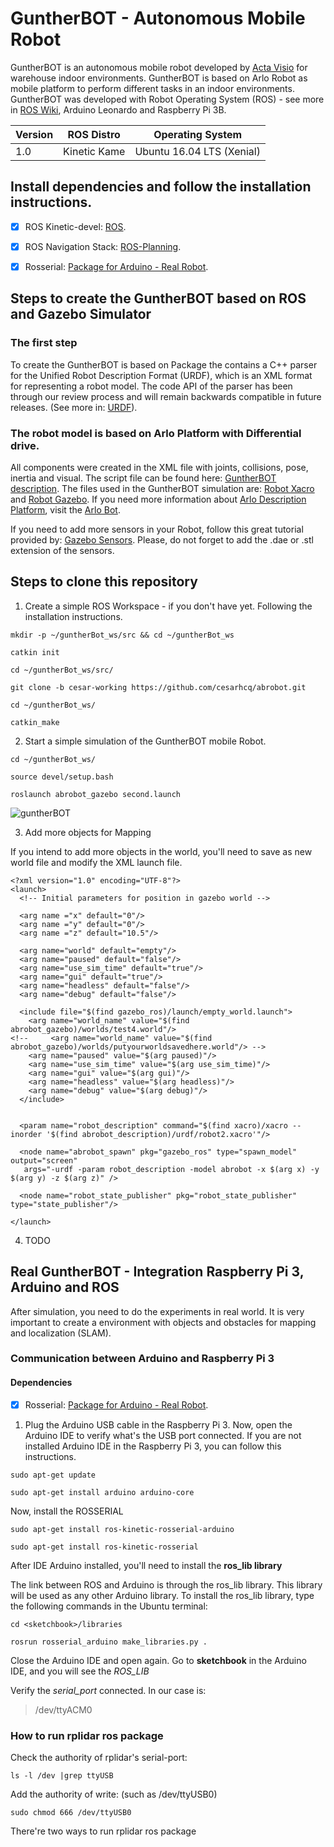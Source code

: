 # GuntherBOT - Autonomous Mobile Robot

GuntherBOT is an autonomous mobile robot developed by [Acta Visio](http://www.acta-visio.com) for warehouse indoor environments. GuntherBOT is based on Arlo Robot as mobile platform to perform different tasks in an indoor environments. GuntherBOT was developed with Robot Operating System (ROS) - see more in [ROS Wiki](https://www.ros.org/), Arduino Leonardo and Raspberry Pi 3B.

Version | ROS Distro | Operating System
------------ | ------------- | ------------
1.0 | Kinetic Kame | Ubuntu 16.04 LTS (Xenial)

## Install dependencies and follow the installation instructions.

- [x] ROS Kinetic-devel: [ROS](http://wiki.ros.org/kinetic/Installation/Ubuntu).
- [x] ROS Navigation Stack: [ROS-Planning](https://github.com/ros-planning/navigation).
- [x] Rosserial: [Package for Arduino - Real Robot](http://wiki.ros.org/rosserial).


## Steps to create the GuntherBOT based on ROS and Gazebo Simulator

### The first step

 To create the GuntherBOT is based on Package the contains a C++ parser for the Unified Robot Description Format (URDF), which is an XML format for representing a robot model. The code API of the parser has been through our review process and will remain backwards compatible in future releases. (See more in: [URDF](http://wiki.ros.org/urdf)).

### The robot model is based on Arlo Platform with Differential drive. 

 All components were created in the XML file with joints, collisions, pose, inertia and visual. The script file can be found here: [GuntherBOT description](https://github.com/cesarhcq/abrobot/tree/cesar-working/abrobot_description). The files used in the GuntherBOT simulation are: [Robot Xacro](https://github.com/cesarhcq/abrobot/blob/cesar-working/abrobot_description/urdf/robot2.xacro) and [Robot Gazebo](https://github.com/cesarhcq/abrobot/blob/master/abrobot_description/urdf/robot2.gazebo). If you need more information about [Arlo Description Platform](https://github.com/chrisl8/ArloBot/tree/new-serial-interface/src/arlobot/arlobot_description), visit the [Arlo Bot](https://github.com/chrisl8/ArloBot).

 If you need to add more sensors in your Robot, follow this great tutorial provided by: [Gazebo Sensors](http://gazebosim.org/tutorials/?tut=add_laser). Please, do not forget to add the .dae or .stl extension of the sensors.

## Steps to clone this repository

1. Create a simple ROS Workspace - if you don't have yet. Following the installation instructions.

```
mkdir -p ~/guntherBot_ws/src && cd ~/guntherBot_ws

catkin init

cd ~/guntherBot_ws/src/ 

git clone -b cesar-working https://github.com/cesarhcq/abrobot.git

cd ~/guntherBot_ws/

catkin_make

```

2. Start a simple simulation of the GuntherBOT mobile Robot.

```
cd ~/guntherBot_ws/

source devel/setup.bash

roslaunch abrobot_gazebo second.launch
```

![guntherBOT](https://user-images.githubusercontent.com/15223825/57947842-64adbf00-78b6-11e9-944c-1244ae82ffaa.jpg)

3. Add more objects for Mapping

If you intend to add more objects in the world, you'll need to save as new world file and modify the XML launch file. 

```
<?xml version="1.0" encoding="UTF-8"?>
<launch>
  <!-- Initial parameters for position in gazebo world -->

  <arg name ="x" default="0"/>
  <arg name ="y" default="0"/>
  <arg name ="z" default="10.5"/>

  <arg name="world" default="empty"/> 
  <arg name="paused" default="false"/>
  <arg name="use_sim_time" default="true"/>
  <arg name="gui" default="true"/>
  <arg name="headless" default="false"/>
  <arg name="debug" default="false"/>
  
  <include file="$(find gazebo_ros)/launch/empty_world.launch">
    <arg name="world_name" value="$(find abrobot_gazebo)/worlds/test4.world"/>
<!--     <arg name="world_name" value="$(find abrobot_gazebo)/worlds/putyourworldsavedhere.world"/> -->
    <arg name="paused" value="$(arg paused)"/>
    <arg name="use_sim_time" value="$(arg use_sim_time)"/>
    <arg name="gui" value="$(arg gui)"/>
    <arg name="headless" value="$(arg headless)"/>
    <arg name="debug" value="$(arg debug)"/>
  </include>

  
  <param name="robot_description" command="$(find xacro)/xacro --inorder '$(find abrobot_description)/urdf/robot2.xacro'"/>

  <node name="abrobot_spawn" pkg="gazebo_ros" type="spawn_model" output="screen"
   args="-urdf -param robot_description -model abrobot -x $(arg x) -y $(arg y) -z $(arg z)" />

  <node name="robot_state_publisher" pkg="robot_state_publisher" type="state_publisher"/>

</launch>
```

4. TODO

## Real GuntherBOT - Integration Raspberry Pi 3, Arduino and ROS

After simulation, you need to do the experiments in real world. It is very important to create a environment with objects and obstacles for mapping and localization (SLAM).

### Communication between Arduino and Raspberry Pi 3

#### Dependencies

- [x] Rosserial: [Package for Arduino - Real Robot](http://wiki.ros.org/rosserial).


1. Plug the Arduino USB cable in the Raspberry Pi 3. Now, open the Arduino IDE to verify what's the USB port connected. If you are not installed Arduino IDE in the Raspberry Pi 3, you can follow this instructions.

```
sudo apt-get update
```
```
sudo apt-get install arduino arduino-core
```
Now, install the ROSSERIAL

```
sudo apt-get install ros-kinetic-rosserial-arduino
```
```
sudo apt-get install ros-kinetic-rosserial
```

After IDE Arduino installed, you'll need to install the **ros_lib library**

The link between ROS and Arduino is through the ros_lib library. This library will be used as any other Arduino library. To install the ros_lib library, type the following commands in the Ubuntu terminal:

```
cd <sketchbook>/libraries
```
```
rosrun rosserial_arduino make_libraries.py .
```

Close the Arduino IDE and open again. Go to **sketchbook** in the Arduino IDE, and you will see the *ROS_LIB*

Verify the *serial_port* connected. In our case is:

> /dev/ttyACM0


### How to run rplidar ros package

Check the authority of rplidar's serial-port:
```
ls -l /dev |grep ttyUSB
```
Add the authority of write: (such as /dev/ttyUSB0)
```
sudo chmod 666 /dev/ttyUSB0
```
There're two ways to run rplidar ros package







